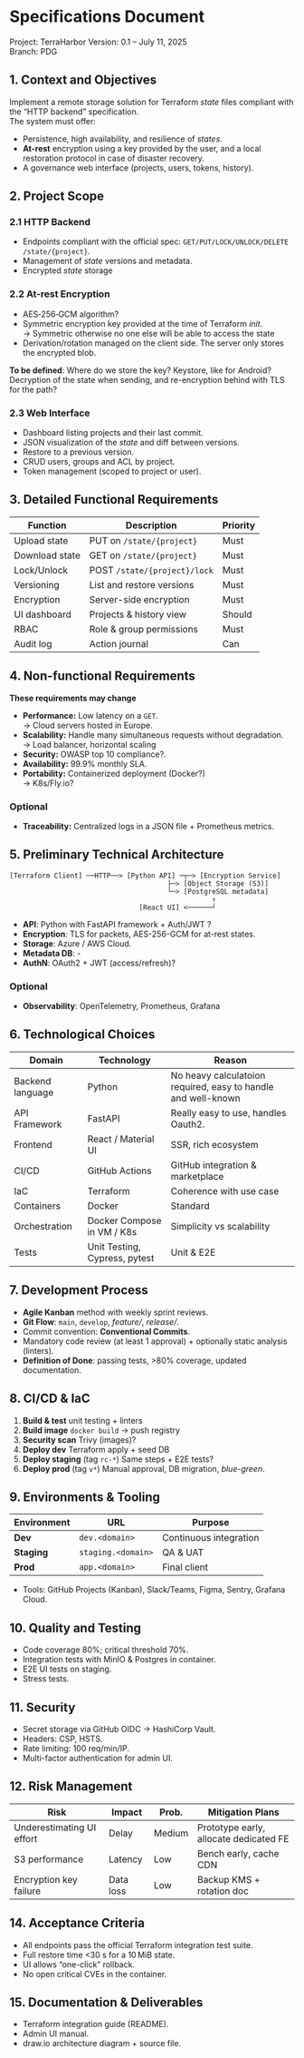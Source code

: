 # Specifications Document

Project: TerraHarbor
Version: 0.1 – July 11, 2025  
Branch: PDG

## 1. Context and Objectives

Implement a remote storage solution for Terraform *state* files compliant with the “HTTP backend” specification.  
The system must offer:

* Persistence, high availability, and resilience of *states*.
* **At-rest** encryption using a key provided by the user, and a local restoration protocol in case of disaster recovery.
* A governance web interface (projects, users, tokens, history).

## 2. Project Scope

### 2.1 HTTP Backend

* Endpoints compliant with the official spec: `GET/PUT/LOCK/UNLOCK/DELETE /state/{project}`.
* Management of *state* versions and metadata.
* Encrypted *state* storage

### 2.2 At-rest Encryption

* AES‑256‑GCM algorithm?
* Symmetric encryption key provided at the time of Terraform *init*.<br>
    -> Symmetric otherwise no one else will be able to access the state
* Derivation/rotation managed on the client side. The server only stores the encrypted blob.

**To be defined**: Where do we store the key? Keystore, like for Android? Decryption of the state when sending, and re-encryption behind with TLS for the path?

### 2.3 Web Interface

* Dashboard listing projects and their last commit.
* JSON visualization of the *state* and diff between versions.
* Restore to a previous version.
* CRUD users, groups and ACL by project.
* Token management (scoped to project or user).

## 3. Detailed Functional Requirements

| Function       | Description                     | Priority |
| -------------- | ------------------------------- | -------- |
| Upload state   | PUT on `/state/{project}`       | Must     |
| Download state | GET on `/state/{project}`       | Must     |
| Lock/Unlock    | POST `/state/{project}/lock`    | Must     |
| Versioning     | List and restore versions       | Must     |
| Encryption     | Server-side encryption          | Must     |
| UI dashboard   | Projects & history view         | Should   |
| RBAC           | Role & group permissions        | Must     |
| Audit log      | Action journal                  | Can      |

## 4. Non-functional Requirements

**These requirements may change**

* **Performance:** Low latency on a `GET`.</br>
    -> Cloud servers hosted in Europe.
* **Scalability:** Handle many simultaneous requests without degradation. </br>
    -> Load balancer, horizontal scaling
* **Security:** OWASP top 10 compliance?.
* **Availability:** 99.9% monthly SLA.
* **Portability:** Containerized deployment (Docker?) <br>
    -> K8s/Fly.io?

### Optional

* **Traceability:** Centralized logs in a JSON file + Prometheus metrics.

## 5. Preliminary Technical Architecture

```
[Terraform Client] ──HTTP──> [Python API] ─┬─> [Encryption Service]
                                       ├─> [Object Storage (S3)]
                                       └─> [PostgreSQL metadata]
                                                  ↑
                                [React UI] <──────┘
```

* **API**: Python with FastAPI framework + Auth/JWT ?
* **Encryption**: TLS for packets, AES-256-GCM for at-rest states.
* **Storage**: Azure / AWS Cloud.
* **Metadata DB**: -
* **AuthN**: OAuth2 + JWT (access/refresh)?

### Optional 

* **Observability**: OpenTelemetry, Prometheus, Grafana

## 6. Technological Choices

| Domain             | Technology                         | Reason                                                         |
| ------------------ | ---------------------------------- | -------------------------------------------------------------- |
| Backend language   | Python                             | No heavy calculatoion required, easy to handle and well-known  |
| API Framework      | FastAPI                            | Really easy to use, handles Oauth2.                            |
| Frontend           | React / Material UI                | SSR, rich ecosystem                                            |
| CI/CD              | GitHub Actions                     | GitHub integration & marketplace                               |
| IaC                | Terraform                          | Coherence with use case                                        |
| Containers         | Docker                             | Standard                                                       |
| Orchestration      | Docker Compose in VM / K8s         | Simplicity vs scalability                                      |
| Tests              | Unit Testing, Cypress, pytest      | Unit & E2E                                                     |

## 7. Development Process

* **Agile Kanban** method with weekly sprint reviews.
* **Git Flow**: `main`, `develop`, *feature/*, *release/*.
* Commit convention: **Conventional Commits**.
* Mandatory code review (at least 1 approval) + optionally static analysis (linters).
* **Definition of Done**: passing tests, >80% coverage, updated documentation.

## 8. CI/CD & IaC

1. **Build & test**
   unit testing + linters
2. **Build image**
   `docker build` -> push registry
3. **Security scan**
   Trivy (images)?
4. **Deploy dev**
   Terraform apply + seed DB
5. **Deploy staging** (tag `rc-*`)
   Same steps + E2E tests?
6. **Deploy prod** (tag `v*`)
   Manual approval, DB migration, *blue-green*.

## 9. Environments & Tooling

| Environment  | URL                | Purpose                  |
| ------------ | ------------------ | ------------------------ |
| **Dev**      | `dev.<domain>`     | Continuous integration   |
| **Staging**  | `staging.<domain>` | QA & UAT                 |
| **Prod**     | `app.<domain>`     | Final client             |

* Tools: GitHub Projects (Kanban), Slack/Teams, Figma, Sentry, Grafana Cloud.

## 10. Quality and Testing

* Code coverage 80%; critical threshold 70%.
* Integration tests with MinIO & Postgres in container.
* E2E UI tests on staging.
* Stress tests.

## 11. Security

* Secret storage via GitHub OIDC → HashiCorp Vault.
* Headers: CSP, HSTS.
* Rate limiting: 100 req/min/IP.
* Multi-factor authentication for admin UI.

## 12. Risk Management

| Risk                        | Impact          | Prob.     | Mitigation Plans                        |
| -------------------------   | --------------- | ------    | --------------------------------------- |
| Underestimating UI effort   | Delay           | Medium    | Prototype early, allocate dedicated FE  |
| S3 performance              | Latency         | Low       | Bench early, cache CDN                  |
| Encryption key failure      | Data loss       | Low       | Backup KMS + rotation doc               |

## 14. Acceptance Criteria

* All endpoints pass the official Terraform integration test suite.
* Full restore time <30 s for a 10 MiB state.
* UI allows “one-click” rollback.
* No open critical CVEs in the container.

## 15. Documentation & Deliverables

* Terraform integration guide (README).
* Admin UI manual.
* draw.io architecture diagram + source file.
